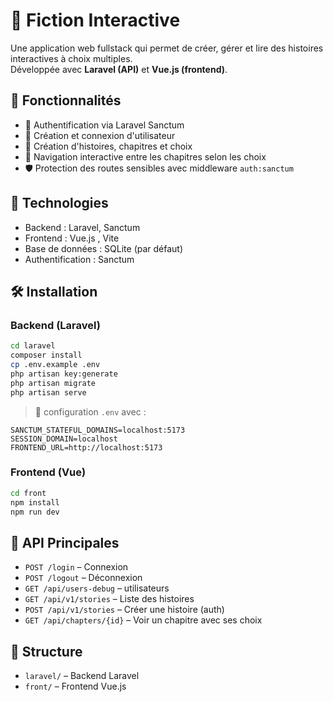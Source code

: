 # 📖 Fiction Interactive

Une application web fullstack qui permet de créer, gérer et lire des histoires interactives à choix multiples.  
Développée avec **Laravel (API)** et **Vue.js (frontend)**.

## 🚀 Fonctionnalités

-   🔐 Authentification via Laravel Sanctum
-   👤 Création et connexion d'utilisateur
-   📝 Création d'histoires, chapitres et choix
-   🔗 Navigation interactive entre les chapitres selon les choix
-   🛡️ Protection des routes sensibles avec middleware `auth:sanctum`

## 🧱 Technologies

-   Backend : Laravel, Sanctum
-   Frontend : Vue.js , Vite
-   Base de données : SQLite (par défaut)
-   Authentification : Sanctum

## 🛠️ Installation

### Backend (Laravel)

```bash
cd laravel
composer install
cp .env.example .env
php artisan key:generate
php artisan migrate
php artisan serve
```

> 🔁 configuration `.env` avec :

```env
SANCTUM_STATEFUL_DOMAINS=localhost:5173
SESSION_DOMAIN=localhost
FRONTEND_URL=http://localhost:5173
```

### Frontend (Vue)

```bash
cd front
npm install
npm run dev
```

## 🔁 API Principales

-   `POST /login` – Connexion
-   `POST /logout` – Déconnexion
-   `GET /api/users-debug` – utilisateurs
-   `GET /api/v1/stories` – Liste des histoires
-   `POST /api/v1/stories` – Créer une histoire (auth)
-   `GET /api/chapters/{id}` – Voir un chapitre avec ses choix

## 📁 Structure

-   `laravel/` – Backend Laravel
-   `front/` – Frontend Vue.js

